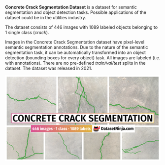 **Concrete Crack Segmentation Dataset** is a dataset for semantic segmentation and object detection tasks. Possible applications of the dataset could be in the utilities industry. 

The dataset consists of 446 images with 1089 labeled objects belonging to 1 single class (*crack*).

Images in the Concrete Crack Segmentation dataset have pixel-level semantic segmentation annotations. Due to the nature of the semantic segmentation task, it can be automatically transformed into an object detection (bounding boxes for every object) task. All images are labeled (i.e. with annotations). There are no pre-defined <i>train/val/test</i> splits in the dataset. The dataset was released in 2021.

<img src="https://github.com/dataset-ninja/concrete-crack-segmentation-dataset/raw/main/visualizations/poster.png">
